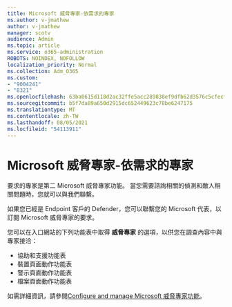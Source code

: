 ```yaml
---
title: Microsoft 威脅專家-依需求的專家
ms.author: v-jmathew
author: v-jmathew
manager: scotv
audience: Admin
ms.topic: article
ms.service: o365-administration
ROBOTS: NOINDEX, NOFOLLOW
localization_priority: Normal
ms.collection: Adm_O365
ms.custom:
- "9004241"
- "8321"
ms.openlocfilehash: 63ba0615d118d2ac32ffe5acc289838ef9dfb62d3576c5cfecf361e182060acd
ms.sourcegitcommit: b5f7da89a650d2915dc652449623c78be6247175
ms.translationtype: MT
ms.contentlocale: zh-TW
ms.lasthandoff: 08/05/2021
ms.locfileid: "54113911"
---
```

# <a name="microsoft-threat-experts---experts-on-demand"></a>Microsoft 威脅專家-依需求的專家

要求的專家是第二 Microsoft 威脅專家功能。 當您需要諮詢相關的偵測和敵人相關問題時，您就可以與我們聯繫。

如果您已經是 Endpoint 客戶的 Defender，您可以聯繫您的 Microsoft 代表，以訂閱 Microsoft 威脅專家的要求。

您可以在入口網站的下列功能表中取得 **威脅專家** 的選項，以供您在調查內容中與專家接洽：

- 協助和支援功能表
- 裝置頁面動作功能表
- 警示頁面動作功能表
- 檔案頁面動作功能表

如需詳細資訊，請參閱[Configure and manage Microsoft 威脅專家功能](https://docs.microsoft.com/windows/security/threat-protection/microsoft-defender-atp/configure-microsoft-threat-experts)。
